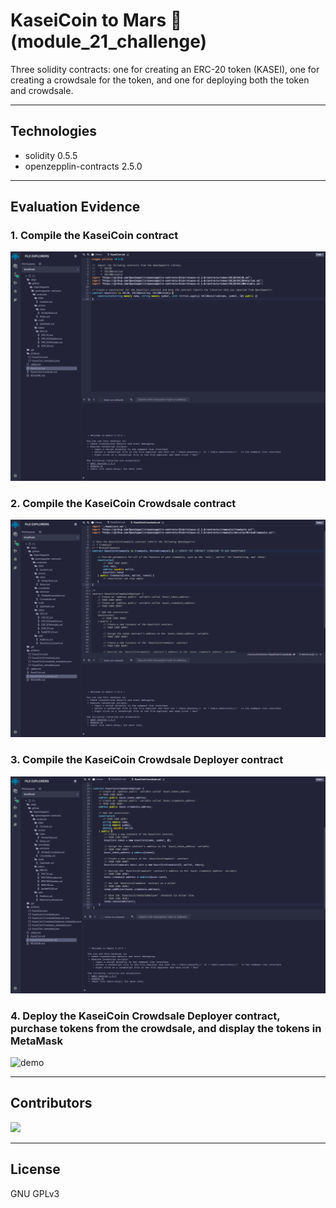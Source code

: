 # KaseiCoin to Mars 🚀 (module_21_challenge)

Three solidity contracts: one for creating an ERC-20 token (KASEI), one for creating a crowdsale for the token, and one for deploying both the token and crowdsale.

---

## Technologies

- solidity 0.5.5
- openzepplin-contracts 2.5.0

---

## Evaluation Evidence

### 1. Compile the KaseiCoin contract

![1-compile-KaseiCoin-contract](EvaluationEvidence/1-compile-KaseiCoin-contract.png)

### 2. Compile the KaseiCoin Crowdsale contract

![2-compile-KaseiCoinCrowdsale-contract](EvaluationEvidence/2-compile-KaseiCoinCrowdsale-contract.png)

### 3. Compile the KaseiCoin Crowdsale Deployer contract

![3-compile-KaseiCoinCrowdsaleDeployer-contract](EvaluationEvidence/3-compile-KaseiCoinCrowdsaleDeployer-contract.png)

### 4. Deploy the KaseiCoin Crowdsale Deployer contract, purchase tokens from the crowdsale, and display the tokens in MetaMask

![demo](EvaluationEvidence/demo.gif)

---

## Contributors

[![](https://github.com/woodedlawn.png?size=50)](https://github.com/woodedlawn)

---

## License

GNU GPLv3
